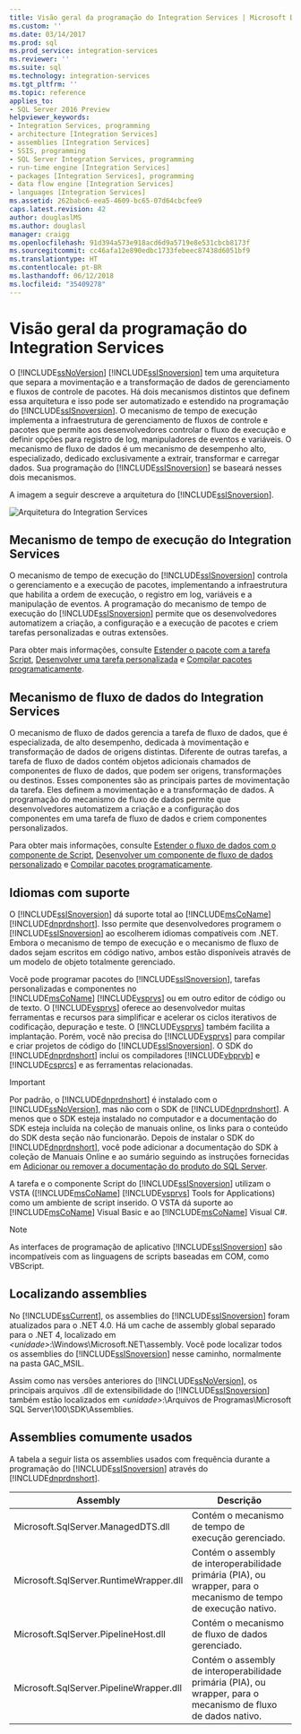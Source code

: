 ```yaml
---
title: Visão geral da programação do Integration Services | Microsoft Docs
ms.custom: ''
ms.date: 03/14/2017
ms.prod: sql
ms.prod_service: integration-services
ms.reviewer: ''
ms.suite: sql
ms.technology: integration-services
ms.tgt_pltfrm: ''
ms.topic: reference
applies_to:
- SQL Server 2016 Preview
helpviewer_keywords:
- Integration Services, programming
- architecture [Integration Services]
- assemblies [Integration Services]
- SSIS, programming
- SQL Server Integration Services, programming
- run-time engine [Integration Services]
- packages [Integration Services], programming
- data flow engine [Integration Services]
- languages [Integration Services]
ms.assetid: 262babc6-eea5-4609-bc65-07d64cbcfee9
caps.latest.revision: 42
author: douglaslMS
ms.author: douglasl
manager: craigg
ms.openlocfilehash: 91d394a573e918acd6d9a5719e8e531cbcb8173f
ms.sourcegitcommit: cc46afa12e890edbc1733febeec87438d6051bf9
ms.translationtype: HT
ms.contentlocale: pt-BR
ms.lasthandoff: 06/12/2018
ms.locfileid: "35409278"
---
```

# <a name="integration-services-programming-overview"></a>Visão geral da programação do Integration Services
  O [!INCLUDE[ssNoVersion](../includes/ssnoversion-md.md)] [!INCLUDE[ssISnoversion](../includes/ssisnoversion-md.md)] tem uma arquitetura que separa a movimentação e a transformação de dados de gerenciamento e fluxos de controle de pacotes. Há dois mecanismos distintos que definem essa arquitetura e isso pode ser automatizado e estendido na programação do [!INCLUDE[ssISnoversion](../includes/ssisnoversion-md.md)]. O mecanismo de tempo de execução implementa a infraestrutura de gerenciamento de fluxos de controle e pacotes que permite aos desenvolvedores controlar o fluxo de execução e definir opções para registro de log, manipuladores de eventos e variáveis. O mecanismo de fluxo de dados é um mecanismo de desempenho alto, especializado, dedicado exclusivamente a extrair, transformar e carregar dados. Sua programação do [!INCLUDE[ssISnoversion](../includes/ssisnoversion-md.md)] se baseará nesses dois mecanismos.  
  
 A imagem a seguir descreve a arquitetura do [!INCLUDE[ssISnoversion](../includes/ssisnoversion-md.md)].  
  
 ![Arquitetura do Integration Services](../integration-services/media/mw-dts-01.gif "Arquitetura do Integration Services")  
  
## <a name="integration-services-run-time-engine"></a>Mecanismo de tempo de execução do Integration Services  
 O mecanismo de tempo de execução do [!INCLUDE[ssISnoversion](../includes/ssisnoversion-md.md)] controla o gerenciamento e a execução de pacotes, implementando a infraestrutura que habilita a ordem de execução, o registro em log, variáveis e a manipulação de eventos. A programação do mecanismo de tempo de execução do [!INCLUDE[ssISnoversion](../includes/ssisnoversion-md.md)] permite que os desenvolvedores automatizem a criação, a configuração e a execução de pacotes e criem tarefas personalizadas e outras extensões.  
  
 Para obter mais informações, consulte [Estender o pacote com a tarefa Script](../integration-services/extending-packages-scripting/task/extending-the-package-with-the-script-task.md), [Desenvolver uma tarefa personalizada](../integration-services/extending-packages-custom-objects/task/developing-a-custom-task.md) e [Compilar pacotes programaticamente](../integration-services/building-packages-programmatically/building-packages-programmatically.md).  
  
## <a name="integration-services-data-flow-engine"></a>Mecanismo de fluxo de dados do Integration Services  
 O mecanismo de fluxo de dados gerencia a tarefa de fluxo de dados, que é especializada, de alto desempenho, dedicada à movimentação e transformação de dados de origens distintas. Diferente de outras tarefas, a tarefa de fluxo de dados contém objetos adicionais chamados de componentes de fluxo de dados, que podem ser origens, transformações ou destinos. Esses componentes são as principais partes de movimentação da tarefa. Eles definem a movimentação e a transformação de dados. A programação do mecanismo de fluxo de dados permite que desenvolvedores automatizem a criação e a configuração dos componentes em uma tarefa de fluxo de dados e criem componentes personalizados.  
  
 Para obter mais informações, consulte [Estender o fluxo de dados com o componente de Script](../integration-services/extending-packages-scripting/data-flow-script-component/extending-the-data-flow-with-the-script-component.md), [Desenvolver um componente de fluxo de dados personalizado](../integration-services/extending-packages-custom-objects/data-flow/developing-a-custom-data-flow-component.md) e [Compilar pacotes programaticamente](../integration-services/building-packages-programmatically/building-packages-programmatically.md).  
  
## <a name="supported-languages"></a>Idiomas com suporte  
 O [!INCLUDE[ssISnoversion](../includes/ssisnoversion-md.md)] dá suporte total ao [!INCLUDE[msCoName](../includes/msconame-md.md)] [!INCLUDE[dnprdnshort](../includes/dnprdnshort-md.md)]. Isso permite que desenvolvedores programem o [!INCLUDE[ssISnoversion](../includes/ssisnoversion-md.md)] ao escolherem idiomas compatíveis com .NET. Embora o mecanismo de tempo de execução e o mecanismo de fluxo de dados sejam escritos em código nativo, ambos estão disponíveis através de um modelo de objeto totalmente gerenciado.  
  
 Você pode programar pacotes do [!INCLUDE[ssISnoversion](../includes/ssisnoversion-md.md)], tarefas personalizadas e componentes no [!INCLUDE[msCoName](../includes/msconame-md.md)] [!INCLUDE[vsprvs](../includes/vsprvs-md.md)] ou em outro editor de código ou de texto. O [!INCLUDE[vsprvs](../includes/vsprvs-md.md)] oferece ao desenvolvedor muitas ferramentas e recursos para simplificar e acelerar os ciclos iterativos de codificação, depuração e teste. O [!INCLUDE[vsprvs](../includes/vsprvs-md.md)] também facilita a implantação. Porém, você não precisa do [!INCLUDE[vsprvs](../includes/vsprvs-md.md)] para compilar e criar projetos de código do [!INCLUDE[ssISnoversion](../includes/ssisnoversion-md.md)]. O SDK do [!INCLUDE[dnprdnshort](../includes/dnprdnshort-md.md)] inclui os compiladores [!INCLUDE[vbprvb](../includes/vbprvb-md.md)] e [!INCLUDE[csprcs](../includes/csprcs-md.md)] e as ferramentas relacionadas.  
  
> [!IMPORTANT]  
>  Por padrão, o [!INCLUDE[dnprdnshort](../includes/dnprdnshort-md.md)] é instalado com o [!INCLUDE[ssNoVersion](../includes/ssnoversion-md.md)], mas não com o SDK de [!INCLUDE[dnprdnshort](../includes/dnprdnshort-md.md)].  A menos que o SDK esteja instalado no computador e a documentação do SDK esteja incluída na coleção de manuais online, os links para o conteúdo do SDK desta seção não funcionarão. Depois de instalar o SDK do [!INCLUDE[dnprdnshort](../includes/dnprdnshort-md.md)], você pode adicionar a documentação do SDK à coleção de Manuais Online e ao sumário seguindo as instruções fornecidas em [Adicionar ou remover a documentação do produto do SQL Server](http://msdn.microsoft.com/library/ef798cc8-87cf-4d60-a7bf-9e061bdd0052).  
  
 A tarefa e o componente Script do [!INCLUDE[ssISnoversion](../includes/ssisnoversion-md.md)] utilizam o VSTA ([!INCLUDE[msCoName](../includes/msconame-md.md)] [!INCLUDE[vsprvs](../includes/vsprvs-md.md)] Tools for Applications) como um ambiente de script inserido. O VSTA dá suporte ao [!INCLUDE[msCoName](../includes/msconame-md.md)] Visual Basic e ao [!INCLUDE[msCoName](../includes/msconame-md.md)] Visual C#.  
  
> [!NOTE]  
>  As interfaces de programação de aplicativo [!INCLUDE[ssISnoversion](../includes/ssisnoversion-md.md)] são incompatíveis com as linguagens de scripts baseadas em COM, como VBScript.  
  
## <a name="locating-assemblies"></a>Localizando assemblies  
 No [!INCLUDE[ssCurrent](../includes/sscurrent-md.md)], os assemblies do [!INCLUDE[ssISnoversion](../includes/ssisnoversion-md.md)] foram atualizados para o .NET 4.0. Há um cache de assembly global separado para o .NET 4, localizado em *\<unidade>*:\Windows\Microsoft.NET\assembly. Você pode localizar todos os assemblies do [!INCLUDE[ssISnoversion](../includes/ssisnoversion-md.md)] nesse caminho, normalmente na pasta GAC_MSIL.  
  
 Assim como nas versões anteriores do [!INCLUDE[ssNoVersion](../includes/ssnoversion-md.md)], os principais arquivos .dll de extensibilidade do [!INCLUDE[ssISnoversion](../includes/ssisnoversion-md.md)] também estão localizados em *\<unidade>*:\Arquivos de Programas\Microsoft SQL Server\100\SDK\Assemblies.  
  
## <a name="commonly-used-assemblies"></a>Assemblies comumente usados  
 A tabela a seguir lista os assemblies usados com frequência durante a programação do [!INCLUDE[ssISnoversion](../includes/ssisnoversion-md.md)] através do [!INCLUDE[dnprdnshort](../includes/dnprdnshort-md.md)].  
  
|Assembly|Descrição|  
|--------------|-----------------|  
|Microsoft.SqlServer.ManagedDTS.dll|Contém o mecanismo de tempo de execução gerenciado.|  
|Microsoft.SqlServer.RuntimeWrapper.dll|Contém o assembly de interoperabilidade primária (PIA), ou wrapper, para o mecanismo de tempo de execução nativo.|  
|Microsoft.SqlServer.PipelineHost.dll|Contém o mecanismo de fluxo de dados gerenciado.|  
|Microsoft.SqlServer.PipelineWrapper.dll|Contém o assembly de interoperabilidade primária (PIA), ou wrapper, para o mecanismo de fluxo de dados nativo.|  
  
  
